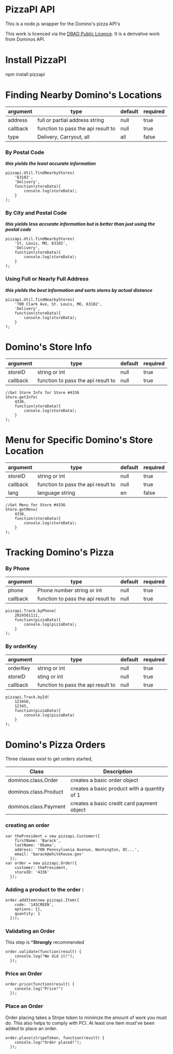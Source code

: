 PizzaPI API
====
This is a node.js wrapper for the Domino's pizza API's

This work is licenced via the [DBAD Public Licence](http://www.dbad-license.org/). It is a derivative work from Dominos API.

Install PizzaPI
====
npm install pizzapi

Finding Nearby Domino's Locations
====

|argument|type|default|required|
|--------|----|-------|--------|
|address|full or partial address string|null|true|
|callback|function to pass the api result to|null|true|
|type|Delivery, Carryout, all| all | false|

### By Postal Code
***this yields the least accurate information***

    pizzapi.Util.findNearbyStores(
        '63102',
        'Delivery',
        function(storeData){
            console.log(storeData);
        }
    );

### By City and Postal Code
***this yields less accurate information but is better than just using the postal code***

    pizzapi.Util.findNearbyStores(
        'St. Louis, MO, 63102',
        'Delivery',
        function(storeData){
            console.log(storeData);
        }
    );

### Using Full or Nearly Full Address
***this yields the best information and sorts stores by actual distance***

    pizzapi.Util.findNearbyStores(
        '700 Clark Ave, St. Louis, MO, 63102',
        'Delivery',
        function(storeData){
            console.log(storeData);
        }
    );

Domino's Store Info
====

|argument|type|default|required|
|--------|----|-------|--------|
|storeID|string or int|null|true|
|callback|function to pass the api result to|null|true|


    //Get Store Info for Store #4336
    Store.getInfo(
        4336,
        function(storeData){
            console.log(storeData);
        }
    );

Menu for Specific Domino's Store Location
====

|argument|type|default|required|
|--------|----|-------|--------|
|storeID|string or int|null|true|
|callback|function to pass the api result to|null|true|
|lang|language string|en|false|

    //Get Menu for Store #4336
    Store.getMenu(
        4336,
        function(storeData){
            console.log(storeData);
        }
    );

Tracking Domino's Pizza
====

### By Phone

|argument|type|default|required|
|--------|----|-------|--------|
|phone|Phone number string or int|null|true|
|callback|function to pass the api result to|null|true|

    pizzapi.Track.byPhone(
        2024561111,
        function(pizzaData){
            console.log(pizzaData);
        }
    );

### By orderKey

|argument|type|default|required|
|--------|----|-------|--------|
|orderKey|string or int|null|true|
|storeID|sting or int|null|true|
|callback|function to pass the api result to|null|true|

    pizzapi.Track.byId(
        123456,
        12345,
        function(pizzaData){
            console.log(pizzaData)
        }
    );

Domino's Pizza Orders
====
Three classes exist to get orders started,

|Class|Description|
|-----|-----------|
|dominos.class.Order|creates a basic order object|
|dominos.class.Product|creates a basic product with a quantity of 1|
|dominos.class.Payment|creates a basic credit card payment object|

### creating an order

    var thePresident = new pizzapi.Customer({
        firstName: 'Barack',
        lastName: 'Obama',
        address: '700 Pennsylvania Avenue, Washington, DC...',
        email: 'barack@whitehouse.gov'
      });
    var order = new pizzapi.Order({
        customer: thePresident,
        storeID: '4336'
      });

### Adding a product to the order :

    order.addItem(new pizzapi.Item({
        code: '14SCREEN',
        options: {},
        quantity: 1
      }));

### Validating an Order
This step is ***Strongly** recommended

    order.validate(function(result) {
        console.log("We did it!");
      });

### Price an Order

    order.price(function(result) {
        console.log("Price!")
      });

### Place an Order
Order placing takes a Stripe token to minimize the amount of work you must do. This also helps to comply with PCI. At least one item must've been added to place an order.

    order.place(stripeToken, function(result) {
        console.log("Order placed!");
      });
